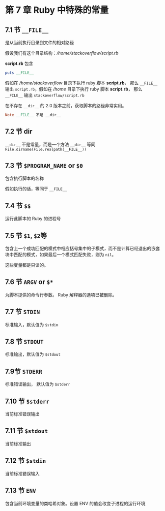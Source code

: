 # 第 7 章 Ruby 中特殊的常量

## 7.1 节 `__FILE__`

是从当前执行目录到文件的相对路径

假设我们有这个目录结构：*/home/stackoverflow/script.rb*

**script.rb** 包含

```ruby
puts __FILE__
```

假如在 */home/stackoverflow* 目录下执行 ruby 脚本 **script.rb**， 那么  `__FILE__` 输出 `script.rb`。假如在 */home* 目录下执行 ruby 脚本 **script.rb**， 那么 `__FILE__` 输出 `stackoverflow/script.rb`

在不存在 `__dir__` 的 2.0 版本之前，获取脚本的路径非常实用。

```ruby
Note __FILE__ 不是 __dir__
```

## 7.2 节 __dir__

`__dir__` 不是常量，而是一个方法
`__dir__` 等同 `File.dirname(File.realpath(__FILE__))`

## 7.3 节 `$PROGRAM_NAME` or `$0`

包含执行脚本的名称

假如执行的话，等同于 `__FILE__`

## 7.4 节 `$$`

运行此脚本的 Ruby 的进程号

## 7.5 节 `$1`, `$2`等

包含上一个成功匹配的模式中相应括号集中的子模式，而不是计算已经退出的嵌套块中匹配的模式，如果最后一个模式匹配失败，则为 `nil`。

这些变量都是只读的。

## 7.6 节 `ARGV` or `$*`

为脚本提供的命令行参数。 Ruby 解释器的选项已被删除。

## 7.7 节 `STDIN`

标准输入，默认值为 `$stdin`

## 7.8 节 `STDOUT`

标准输出，默认值为 `$stdout`

## 7.9节 `STDERR`

标准错误输出， 默认值为 `$stderr`

## 7.10 节 `$stderr`

当前标准错误输出

## 7.11 节 `$stdout`

当前标准输出

## 7.12 节 `$stdin`

当前标准错误输入

## 7.13 节 `ENV`

包含当前环境变量的类哈希对象。设置 ENV 的值会改变子进程的运行环境
